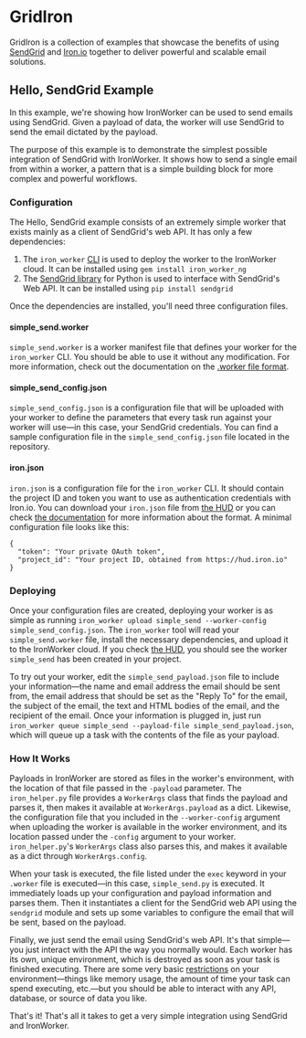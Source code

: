 # GridIron

GridIron is a collection of examples that showcase the benefits of using [SendGrid](http://www.sendgrid.com) and [Iron.io](http://www.iron.io) together to deliver powerful and scalable email solutions.

## Hello, SendGrid Example

In this example, we're showing how IronWorker can be used to send emails using SendGrid. Given a payload of data, the worker will use SendGrid to send the email dictated by the payload.

The purpose of this example is to demonstrate the simplest possible integration of SendGrid with IronWorker. It shows how to send a single email from within a worker, a pattern that is a simple building block for more complex and powerful workflows.

### Configuration

The Hello, SendGrid example consists of an extremely simple worker that exists mainly as a client of SendGrid's web API. It has only a few dependencies:

1. The `iron_worker` [CLI](http://dev.iron.io/worker/reference/cli/) is used to deploy the worker to the IronWorker cloud. It can be installed using `gem install iron_worker_ng`
2. The [SendGrid library](http://pypi.python.org/pypi/sendgrid) for Python is used to interface with SendGrid's Web API. It can be installed using `pip install sendgrid`

Once the dependencies are installed, you'll need three configuration files.

#### simple_send.worker

`simple_send.worker` is a worker manifest file that defines your worker for the `iron_worker` CLI. You should be able to use it without any modification. For more information, check out the documentation on the [.worker file format](http://dev.iron.io/worker/reference/dotworker).

#### simple_send_config.json

`simple_send_config.json` is a configuration file that will be uploaded with your worker to define the parameters that every task run against your worker will use&mdash;in this case, your SendGrid credentials. You can find a sample configuration file in the `simple_send_config.json` file located in the repository.

#### iron.json

`iron.json` is a configuration file for the `iron_worker` CLI. It should contain the project ID and token you want to use as authentication credentials with Iron.io. You can download your `iron.json` file from [the HUD](https://hud.iron.io) or you can check [the documentation](http://dev.iron.io/worker/reference/configuration) for more information about the format. A minimal configuration file looks like this:

	{
	  "token": "Your private OAuth token",
	  "project_id": "Your project ID, obtained from https://hud.iron.io"
	}

### Deploying

Once your configuration files are created, deploying your worker is as simple as running `iron_worker upload simple_send --worker-config simple_send_config.json`. The `iron_worker` tool will read your `simple_send.worker` file, install the necessary dependencies, and upload it to the IronWorker cloud. If you check [the HUD](https://hud.iron.io), you should see the worker `simple_send` has been created in your project.

To try out your worker, edit the `simple_send_payload.json` file to include your information&mdash;the name and email address the email should be sent from, the email address that should be set as the "Reply To" for the email, the subject of the email, the text and HTML bodies of the email, and the recipient of the email. Once your information is plugged in, just run `iron_worker queue simple_send --payload-file simple_send_payload.json`, which will queue up a task with the contents of the file as your payload.

### How It Works

Payloads in IronWorker are stored as files in the worker's environment, with the location of that file passed in the `-payload` parameter. The `iron_helper.py` file provides a `WorkerArgs` class that finds the payload and parses it, then makes it available at `WorkerArgs.payload` as a dict. Likewise, the configuration file that you included in the `--worker-config` argument when uploading the worker is available in the worker environment, and its location passed under the `-config` argument to your worker. `iron_helper.py`'s `WorkerArgs` class also parses this, and makes it available as a dict through `WorkerArgs.config`.

When your task is executed, the file listed under the `exec` keyword in your `.worker` file is executed&mdash;in this case, `simple_send.py` is executed. It immediately loads up your configuration and payload information and parses them. Then it instantiates a client for the SendGrid web API using the `sendgrid` module and sets up some variables to configure the email that will be sent, based on the payload.

Finally, we just send the email using SendGrid's web API. It's that simple&mdash;you just interact with the API the way you normally would. Each worker has its own, unique environment, which is destroyed as soon as your task is finished executing. There are some very basic [restrictions](http://dev.iron.io/worker/reference/environment) on your environment&mdash;things like memory usage, the amount of time your task can spend executing, etc.&mdash;but you should be able to interact with any API, database, or source of data you like.

That's it! That's all it takes to get a very simple integration using SendGrid and IronWorker.
